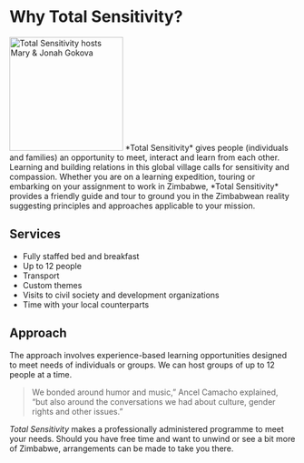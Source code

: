 # Why Total Sensitivity?

<img src="/assets/images/two_people_closeup.jpg" alt="Total Sensitivity hosts Mary & Jonah Gokova" class="right thumb" width="200px">
*Total Sensitivity* gives people (individuals and families) an opportunity to meet, interact and learn from each other. Learning and building relations in this global village calls for sensitivity and compassion. Whether you are on a learning expedition, touring or embarking on your assignment to work in Zimbabwe, *Total Sensitivity* provides a friendly guide and tour to ground you in the Zimbabwean reality suggesting principles and approaches applicable to your mission.

## Services

- Fully staffed bed and breakfast
- Up to 12 people
- Transport
- Custom themes
- Visits to civil society and development organizations
- Time with your local counterparts

## Approach

The approach involves experience-based learning opportunities designed to meet needs of individuals or groups. We can host groups of up to 12 people at a time.

> We bonded around humor and music,” Ancel Camacho explained, “but also around the conversations we had about culture, gender rights and other issues.”

*Total Sensitivity* makes a professionally administered programme to meet your needs. Should you have free time and want to unwind or see a bit more of Zimbabwe, arrangements can be made to take you there.